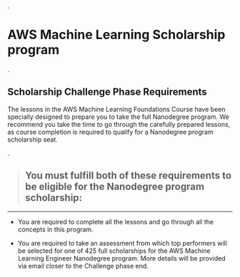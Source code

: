 
.

# AWS Machine Learning Scholarship program


.

## Scholarship Challenge Phase Requirements



The lessons in the AWS Machine Learning Foundations Course have been specially designed to prepare you to take the full Nanodegree program. We recommend you take the time to go through the carefully prepared lessons, as course completion is required to qualify for a Nanodegree program scholarship seat.


.




> ## You must fulfill both of these requirements to be eligible for the Nanodegree program scholarship:

--------------------


- You are required to complete all the lessons and go through all the concepts in this program.

- You are required to take an assessment from which top performers will be selected for one of 425 full scholarships for the AWS Machine Learning Engineer Nanodegree program. More details will be provided via email closer to the Challenge phase end.
